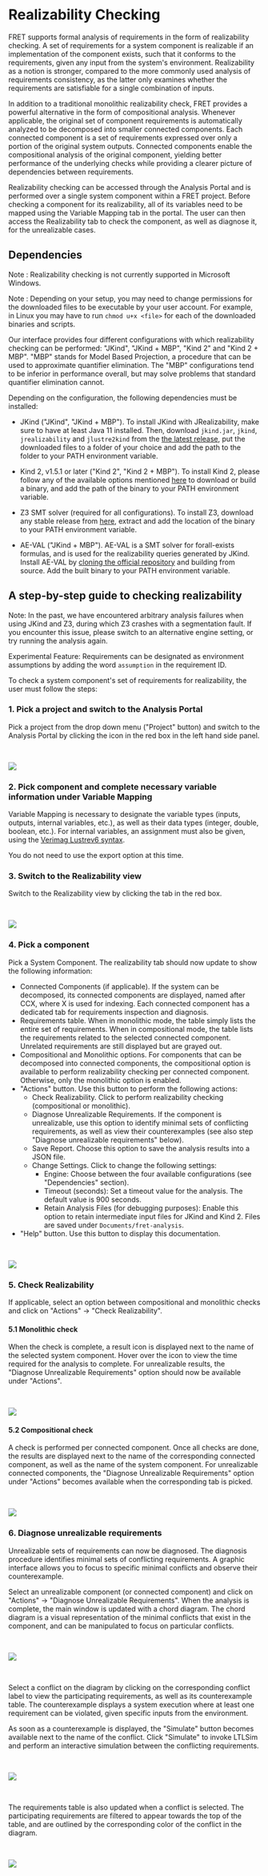 # Realizability Checking

FRET supports formal analysis of requirements in the form of realizability checking. A set of requirements for a system component is realizable if an implementation of the component exists, such that it conforms to the requirements, given any input from the system's environment. Realizability as a notion is stronger, compared to the more commonly used analysis of requirements consistency, as the latter only examines whether the requirements are satisfiable for a single combination of inputs.

In addition to a traditional monolithic realizability check, FRET provides a powerful alternative in the form of compositional analysis. Whenever applicable, the original set of component requirements is automatically analyzed to be decomposed into smaller connected components. Each connected component is a set of requirements expressed over only a portion of the original system outputs. Connected components enable the compositional analysis of the original component, yielding better performance of the underlying checks while providing a clearer picture of dependencies between requirements.

Realizability checking can be accessed through the Analysis Portal and is performed over a single system component within a FRET project. Before checking a component for its realizability, all of its variables need to be mapped using the Variable Mapping tab in the portal. The user can then access the Realizability tab to check the component, as well as diagnose it, for the unrealizable cases.

## Dependencies

Note : Realizability checking is not currently supported in Microsoft Windows.

Note : Depending on your setup, you may need to change permissions for the downloaded files to be executable by your user account. For example, in Linux you may have to run `chmod u+x <file>` for each of the downloaded binaries and scripts.

Our interface provides four different configurations with which realizability checking can be performed: "JKind", "JKind + MBP", "Kind 2" and "Kind 2 + MBP". "MBP" stands for Model Based Projection, a procedure that can be used to approximate quantifier elimination. The "MBP" configurations tend to be inferior in performance overall, but may solve problems that standard quantifier elimination cannot.

Depending on the configuration, the following dependencies must be installed:

* JKind ("JKind", "JKind + MBP"). To install JKind with JRealizability, make sure to have at least Java 11 installed. Then, download `jkind.jar`, `jkind`, `jrealizability` and `jlustre2kind` from the [the latest release](https://github.com/andrewkatis/jkind-1/releases/latest), put the downloaded files to a folder of your choice and add the path to the folder to your PATH environment variable.

* Kind 2, v1.5.1 or later ("Kind 2", "Kind 2 + MBP"). To install Kind 2, please follow any of the available options mentioned [here](https://github.com/kind2-mc/kind2/blob/develop/README.rst) to download or build a binary, and add the path of the binary to your PATH environment variable.

* Z3 SMT solver (required for all configurations). To install Z3, download any stable release from [here](https://github.com/Z3Prover/z3/releases), extract and add the location of the binary to your PATH environment variable.

* AE-VAL ("JKind + MBP"). AE-VAL is a SMT solver for forall-exists formulas, and is used for the realizability queries generated by JKind. Install AE-VAL by [cloning the official repository](https://github.com/grigoryfedyukovich/aeval) and building from source. Add the built binary to your PATH environment variable.


## A step-by-step guide to checking realizability

Note: In the past, we have encountered arbitrary analysis failures when using JKind and Z3, during which Z3 crashes with a segmentation fault. If you encounter this issue, please switch to an alternative engine setting, or try running the analysis again.

Experimental Feature: Requirements can be designated as environment assumptions by adding the word `assumption` in the requirement ID.

To check a system component's set of requirements for realizability, the user must follow the steps:

### **1. Pick a project and switch to the Analysis Portal**

Pick a project from the drop down menu ("Project" button) and switch to the Analysis Portal by clicking the icon in the red box in the left hand side panel.

&nbsp;&nbsp;&nbsp;&nbsp;

![](AnalysisPortal.png)

### **2. Pick component and complete necessary variable information under Variable Mapping**

Variable Mapping is necessary to designate the variable types (inputs, outputs, internal variables, etc.), as well as their data types (integer, double, boolean, etc.). For internal variables, an assignment must also be given, using the [Verimag Lustrev6 syntax](https://www-verimag.imag.fr/DIST-TOOLS/SYNCHRONE/lustre-v6/doc/lv6-ref-man.pdf).

You do not need to use the export option at this time.

### **3. Switch to the Realizability view**

Switch to the Realizability view by clicking the tab in the red box.

&nbsp;&nbsp;&nbsp;&nbsp;

![](VariableMappingRealizability.png)


### **4. Pick a component**

Pick a System Component. The realizability tab should now update to show the following information:

* Connected Components (if applicable). If the system can be decomposed, its connected components are displayed, named after CCX, where X is used for indexing. Each connected component has a dedicated tab for requirements inspection and diagnosis.
* Requirements table. When in monolithic mode, the table simply lists the entire set of requirements. When in compositional mode, the table lists the requirements related to the selected connected component. Unrelated requirements are still displayed but are grayed out.
* Compositional and Monolithic options. For components that can be decomposed into connected components, the compositional option is available to perform realizability checking per connected component. Otherwise, only the monolithic option is enabled.
* "Actions" button. Use this button to perform the following actions:
  * Check Realizability. Click to perform realizability checking (compositional or monolithic).
  * Diagnose Unrealizable Requirements. If the component is unrealizable, use this option to identify minimal sets of conflicting requirements, as well as view their counterexamples (see also step "Diagnose unrealizable requirements" below).
  * Save Report. Choose this option to save the analysis results into a JSON file.
  * Change Settings. Click to change the following settings:
    * Engine: Choose between the four available configurations (see "Dependencies" section).
    * Timeout (seconds): Set a timeout value for the analysis. The default value is 900 seconds.
    * Retain Analysis Files (for debugging purposes): Enable this option to retain intermediate input files for JKind and Kind 2. Files are saved under `Documents/fret-analysis`.
* "Help" button. Use this button to display this documentation.

&nbsp;&nbsp;&nbsp;&nbsp;

![](Realizability2.png)

### **5. Check Realizability**

If applicable, select an option between compositional and monolithic checks and click on "Actions" -> "Check Realizability".

#### **5.1 Monolithic check**

When the check is complete, a result icon is displayed next to the name of the selected system component. Hover over the icon to view the time required for the analysis to complete. For unrealizable results, the "Diagnose Unrealizable Requirements" option should now be available under "Actions".

&nbsp;&nbsp;&nbsp;&nbsp;

![](RealizabilityMonolithic2.png)

#### **5.2 Compositional check**

A check is performed per connected component. Once all checks are done, the results are displayed next to the name of the corresponding connected component, as well as the name of the system component. For unrealizable connected components, the "Diagnose Unrealizable Requirements" option under "Actions" becomes available when the corresponding tab is picked.

&nbsp;&nbsp;&nbsp;&nbsp;

![](RealizabilityCompositional2.png)

### **6. Diagnose unrealizable requirements**

Unrealizable sets of requirements can now be diagnosed. The diagnosis procedure identifies minimal sets of conflicting requirements. A graphic interface allows you to focus to specific minimal conflicts and observe their counterexample.

Select an unrealizable component (or connected component) and click on "Actions" -> "Diagnose Unrealizable Requirements". When the analysis is complete, the main window is updated with a chord diagram. The chord diagram is a visual representation of the minimal conflicts that exist in the component, and can be manipulated to focus on particular conflicts.

&nbsp;&nbsp;&nbsp;&nbsp;

![](ChordDiagram2.png)

&nbsp;&nbsp;&nbsp;&nbsp;

Select a conflict on the diagram by clicking on the corresponding conflict label to view the participating requirements, as well as its counterexample table. The counterexample displays a system execution where at least one requirement can be violated, given specific inputs from the environment.

As soon as a counterexample is displayed, the "Simulate" button becomes available next to the name of the conflict. Click "Simulate" to invoke LTLSim and perform an interactive simulation between the conflicting requirements.

&nbsp;&nbsp;&nbsp;&nbsp;

![](ChordDiagramConflict2.png)

&nbsp;&nbsp;&nbsp;&nbsp;

The requirements table is also updated when a conflict is selected. The participating requirements are filtered to appear towards the top of the table, and are outlined by the corresponding color of the conflict in the diagram.

&nbsp;&nbsp;&nbsp;&nbsp;

![](ChordDiagramRequirements2.png)
